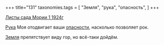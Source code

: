 +++
title="131"
taxonomies.tags = [
 "Земля",
 "рука",
 "опасность",
]
+++

[Листы сада Мории 1 1924г](/agni/1924)

[Рука](/tags/рука) Моя отодвигает ваши [опасности](/tags/опасность), насколько позволяет рок.   

[Земля](/tags/Земля) препятствует виду гор, но всё-таки дойдём.   

